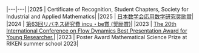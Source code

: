 
|---|---|
|2025 | Certificate of Recognition, Student Chapters, Society for Industrial and Applied Mathematics|
|2025 | [日本数学会応用数学研究奨励賞](https://www.mathsoc.jp/publicity/appmath2024.html)|
|2024 | [第63回リバネス研究費 incu・be賞 (奨励賞)](https://r.lne.st/theme/?arch=2023)|
|2023 | [The 20th International Conference on Flow Dynamics Best Presentation Award for Young Researcher.](https://www.ifs.tohoku.ac.jp/icfd/2023/images/Best_Presentation_Award_for_Young_Researcher(2023).pdf)|
|2023 | Poster Award Mathematical Science Prize at RIKEN summer school 2023|